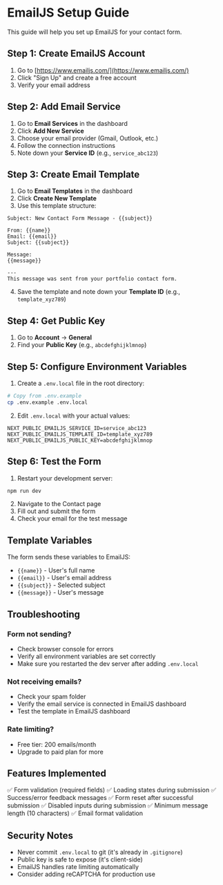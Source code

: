 # EmailJS Setup Guide

This guide will help you set up EmailJS for your contact form.

## Step 1: Create EmailJS Account

1. Go to [https://www.emailjs.com/](https://www.emailjs.com/)
2. Click "Sign Up" and create a free account
3. Verify your email address

## Step 2: Add Email Service

1. Go to **Email Services** in the dashboard
2. Click **Add New Service**
3. Choose your email provider (Gmail, Outlook, etc.)
4. Follow the connection instructions
5. Note down your **Service ID** (e.g., `service_abc123`)

## Step 3: Create Email Template

1. Go to **Email Templates** in the dashboard
2. Click **Create New Template**
3. Use this template structure:

```
Subject: New Contact Form Message - {{subject}}

From: {{name}}
Email: {{email}}
Subject: {{subject}}

Message:
{{message}}

---
This message was sent from your portfolio contact form.
```

4. Save the template and note down your **Template ID** (e.g., `template_xyz789`)

## Step 4: Get Public Key

1. Go to **Account** → **General**
2. Find your **Public Key** (e.g., `abcdefghijklmnop`)

## Step 5: Configure Environment Variables

1. Create a `.env.local` file in the root directory:

```bash
# Copy from .env.example
cp .env.example .env.local
```

2. Edit `.env.local` with your actual values:

```env
NEXT_PUBLIC_EMAILJS_SERVICE_ID=service_abc123
NEXT_PUBLIC_EMAILJS_TEMPLATE_ID=template_xyz789
NEXT_PUBLIC_EMAILJS_PUBLIC_KEY=abcdefghijklmnop
```

## Step 6: Test the Form

1. Restart your development server:
```bash
npm run dev
```

2. Navigate to the Contact page
3. Fill out and submit the form
4. Check your email for the test message

## Template Variables

The form sends these variables to EmailJS:
- `{{name}}` - User's full name
- `{{email}}` - User's email address
- `{{subject}}` - Selected subject
- `{{message}}` - User's message

## Troubleshooting

### Form not sending?
- Check browser console for errors
- Verify all environment variables are set correctly
- Make sure you restarted the dev server after adding `.env.local`

### Not receiving emails?
- Check your spam folder
- Verify the email service is connected in EmailJS dashboard
- Test the template in EmailJS dashboard

### Rate limiting?
- Free tier: 200 emails/month
- Upgrade to paid plan for more

## Features Implemented

✅ Form validation (required fields)
✅ Loading states during submission
✅ Success/error feedback messages
✅ Form reset after successful submission
✅ Disabled inputs during submission
✅ Minimum message length (10 characters)
✅ Email format validation

## Security Notes

- Never commit `.env.local` to git (it's already in `.gitignore`)
- Public key is safe to expose (it's client-side)
- EmailJS handles rate limiting automatically
- Consider adding reCAPTCHA for production use
